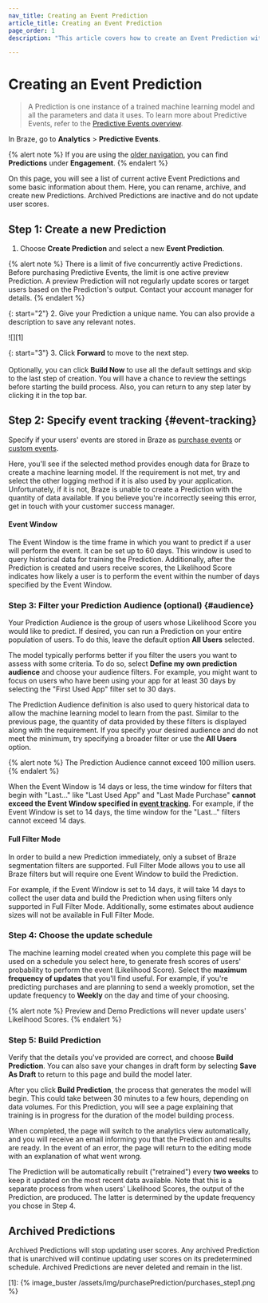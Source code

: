 ```yaml
---
nav_title: Creating an Event Prediction
article_title: Creating an Event Prediction
page_order: 1
description: "This article covers how to create an Event Prediction within the Braze dashboard."

---
```


# Creating an Event Prediction

> A Prediction is one instance of a trained machine learning model and all the parameters and data it uses. To learn more about Predictive Events, refer to the [Predictive Events overview]({{site.baseurl}}/user_guide/sage_ai/predictive_suite/predictive_events).

In Braze, go to **Analytics** > **Predictive Events**.

{% alert note %}
If you are using the [older navigation]({{site.baseurl}}/navigation), you can find **Predictions** under **Engagement**.
{% endalert %}

On this page, you will see a list of current active Event Predictions and some basic information about them. Here, you can rename, archive, and create new Predictions. Archived Predictions are inactive and do not update user scores.

## Step 1: Create a new Prediction

1. Choose **Create Prediction** and select a new **Event Prediction**.

{% alert note %}
There is a limit of five concurrently active Predictions. Before purchasing Predictive Events, the limit is one active preview Prediction. A preview Prediction will not regularly update scores or target users based on the Prediction's output. Contact your account manager for details.
{% endalert %}

{: start="2"}
2. Give your Prediction a unique name. You can also provide a description to save any relevant notes.

![][1]

{: start="3"}
3. Click **Forward** to move to the next step. <br><br>Optionally, you can click **Build Now** to use all the default settings and skip to the last step of creation. You will have a chance to review the settings before starting the build process. Also, you can return to any step later by clicking it in the top bar.

## Step 2: Specify event tracking {#event-tracking}

Specify if your users' events are stored in Braze as [purchase events]({{site.baseurl}}/user_guide/data_and_analytics/custom_data/purchase_events/) or [custom events]({{site.baseurl}}/user_guide/data_and_analytics/custom_data/custom_events/).

Here, you'll see if the selected method provides enough data for Braze to create a machine learning model. If the requirement is not met, try and select the other logging method if it is also used by your application. Unfortunately, if it is not, Braze is unable to create a Prediction with the quantity of data available. If you believe you're incorrectly seeing this error, get in touch with your customer success manager.

#### Event Window

The Event Window is the time frame in which you want to predict if a user will perform the event. It can be set up to 60 days. This window is used to query historical data for training the Prediction. Additionally, after the Prediction is created and users receive scores, the Likelihood Score indicates how likely a user is to perform the event within the number of days specified by the Event Window.

### Step 3: Filter your Prediction Audience (optional) {#audience}

Your Prediction Audience is the group of users whose Likelihood Score you would like to predict. If desired, you can run a Prediction on your entire population of users. To do this, leave the default option **All Users** selected.

The model typically performs better if you filter the users you want to assess with some criteria. To do so, select **Define my own prediction audience** and choose your audience filters. For example, you might want to focus on users who have been using your app for at least 30 days by selecting the "First Used App" filter set to 30 days.

The Prediction Audience definition is also used to query historical data to allow the machine learning model to learn from the past. Similar to the previous page, the quantity of data provided by these filters is displayed along with the requirement. If you specify your desired audience and do not meet the minimum, try specifying a broader filter or use the **All Users** option.

{% alert note %}
The Prediction Audience cannot exceed 100 million users.
{% endalert %}

When the Event Window is 14 days or less, the time window for filters that begin with "Last..." like "Last Used App" and "Last Made Purchase" **cannot exceed the Event Window specified in [event tracking](#event-tracking)**. For example, if the Event Window is set to 14 days, the time window for the "Last..." filters cannot exceed 14 days.

#### Full Filter Mode

In order to build a new Prediction immediately, only a subset of Braze segmentation filters are supported. Full Filter Mode allows you to use all Braze filters but will require one Event Window to build the Prediction. 

For example, if the Event Window is set to 14 days, it will take 14 days to collect the user data and build the Prediction when using filters only supported in Full Filter Mode. Additionally, some estimates about audience sizes will not be available in Full Filter Mode.

### Step 4: Choose the update schedule

The machine learning model created when you complete this page will be used on a schedule you select here, to generate fresh scores of users' probability to perform the event (Likelihood Score). Select the **maximum frequency of updates** that you'll find useful. For example, if you're predicting purchases and are planning to send a weekly promotion, set the update frequency to **Weekly** on the day and time of your choosing.

{% alert note %}
Preview and Demo Predictions will never update users' Likelihood Scores.
{% endalert %}

### Step 5: Build Prediction

Verify that the details you've provided are correct, and choose **Build Prediction**. You can also save your changes in draft form by selecting **Save As Draft** to return to this page and build the model later. 

After you click **Build Prediction**, the process that generates the model will begin. This could take between 30 minutes to a few hours, depending on data volumes. For this Prediction, you will see a page explaining that training is in progress for the duration of the model building process.

When completed, the page will switch to the analytics view automatically, and you will receive an email informing you that the Prediction and results are ready. In the event of an error, the page will return to the editing mode with an explanation of what went wrong.

The Prediction will be automatically rebuilt ("retrained") every **two weeks** to keep it updated on the most recent data available. Note that this is a separate process from when users' Likelihood Scores, the output of the Prediction, are produced. The latter is determined by the update frequency you chose in Step 4.

## Archived Predictions

Archived Predictions will stop updating user scores. Any archived Prediction that is unarchived will continue updating user scores on its predetermined schedule. Archived Predictions are never deleted and remain in the list.

[1]: {% image_buster /assets/img/purchasePrediction/purchases_step1.png %}

